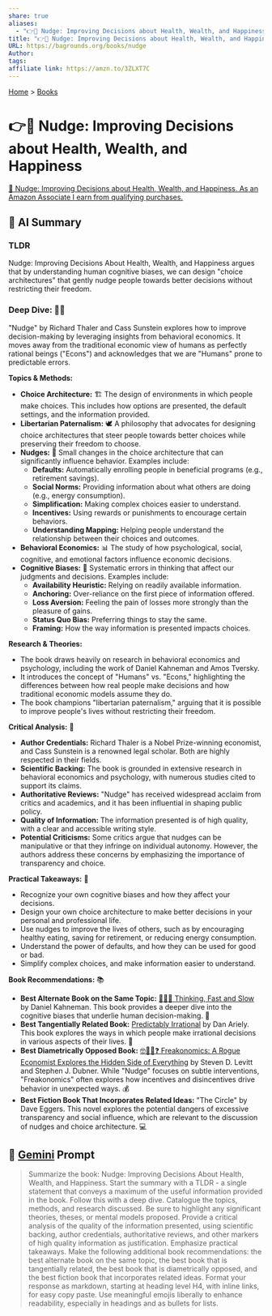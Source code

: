```yaml
---
share: true
aliases:
  - "👉🤏 Nudge: Improving Decisions about Health, Wealth, and Happiness"
title: "👉🤏 Nudge: Improving Decisions about Health, Wealth, and Happiness"
URL: https://bagrounds.org/books/nudge
Author: 
tags: 
affiliate link: https://amzn.to/3ZLXT7C
---
```

[Home](../index.md) > [Books](./index.md)  
# 👉🤏 Nudge: Improving Decisions about Health, Wealth, and Happiness  
[🛒 Nudge: Improving Decisions about Health, Wealth, and Happiness. As an Amazon Associate I earn from qualifying purchases.](https://amzn.to/3ZLXT7C)  
  
## 🤖 AI Summary  
### TLDR  
Nudge: Improving Decisions About Health, Wealth, and Happiness argues that by understanding human cognitive biases, we can design "choice architectures" that gently nudge people towards better decisions without restricting their freedom.  
  
### Deep Dive: 🧠💡  
"Nudge" by Richard Thaler and Cass Sunstein explores how to improve decision-making by leveraging insights from behavioral economics. It moves away from the traditional economic view of humans as perfectly rational beings ("Econs") and acknowledges that we are "Humans" prone to predictable errors.  
  
**Topics & Methods:**  
* **Choice Architecture:** 🏗️ The design of environments in which people make choices. This includes how options are presented, the default settings, and the information provided.  
* **Libertarian Paternalism:** 🕊️ A philosophy that advocates for designing choice architectures that steer people towards better choices while preserving their freedom to choose.  
* **Nudges:** 🤏 Small changes in the choice architecture that can significantly influence behavior. Examples include:  
    * **Defaults:** Automatically enrolling people in beneficial programs (e.g., retirement savings).  
    * **Social Norms:** Providing information about what others are doing (e.g., energy consumption).  
    * **Simplification:** Making complex choices easier to understand.  
    * **Incentives:** Using rewards or punishments to encourage certain behaviors.  
    * **Understanding Mapping:** Helping people understand the relationship between their choices and outcomes.  
* **Behavioral Economics:** 📊 The study of how psychological, social, cognitive, and emotional factors influence economic decisions.  
* **Cognitive Biases:** 🤯 Systematic errors in thinking that affect our judgments and decisions. Examples include:  
    * **Availability Heuristic:** Relying on readily available information.  
    * **Anchoring:** Over-reliance on the first piece of information offered.  
    * **Loss Aversion:** Feeling the pain of losses more strongly than the pleasure of gains.  
    * **Status Quo Bias:** Preferring things to stay the same.  
    * **Framing:** How the way information is presented impacts choices.  
  
**Research & Theories:**  
* The book draws heavily on research in behavioral economics and psychology, including the work of Daniel Kahneman and Amos Tversky.  
* It introduces the concept of "Humans" vs. "Econs," highlighting the differences between how real people make decisions and how traditional economic models assume they do.  
* The book champions "libertarian paternalism," arguing that it is possible to improve people's lives without restricting their freedom.  
  
**Critical Analysis:** 🧐  
* **Author Credentials:** Richard Thaler is a Nobel Prize-winning economist, and Cass Sunstein is a renowned legal scholar. Both are highly respected in their fields.  
* **Scientific Backing:** The book is grounded in extensive research in behavioral economics and psychology, with numerous studies cited to support its claims.  
* **Authoritative Reviews:** "Nudge" has received widespread acclaim from critics and academics, and it has been influential in shaping public policy.  
* **Quality of Information:** The information presented is of high quality, with a clear and accessible writing style.  
* **Potential Criticisms:** Some critics argue that nudges can be manipulative or that they infringe on individual autonomy. However, the authors address these concerns by emphasizing the importance of transparency and choice.  
  
**Practical Takeaways:** 🚀  
* Recognize your own cognitive biases and how they affect your decisions.  
* Design your own choice architecture to make better decisions in your personal and professional life.  
* Use nudges to improve the lives of others, such as by encouraging healthy eating, saving for retirement, or reducing energy consumption.  
* Understand the power of defaults, and how they can be used for good or bad.  
* Simplify complex choices, and make information easier to understand.  
  
**Book Recommendations:** 📚  
* **Best Alternate Book on the Same Topic:** [🤔🐇🐢 Thinking, Fast and Slow](./thinking-fast-and-slow.md) by Daniel Kahneman. This book provides a deeper dive into the cognitive biases that underlie human decision-making. 🧠  
* **Best Tangentially Related Book:** [Predictably Irrational](./predictably-irrational.md) by Dan Ariely. This book explores the ways in which people make irrational decisions in various aspects of their lives. 🤯  
* **Best Diametrically Opposed Book:** [🤓🕵️‍♂️❓ Freakonomics: A Rogue Economist Explores the Hidden Side of Everything](./freakonomics.md) by Steven D. Levitt and Stephen J. Dubner. While "Nudge" focuses on subtle interventions, "Freakonomics" often explores how incentives and disincentives drive behavior in unexpected ways. 💰  
* **Best Fiction Book That Incorporates Related Ideas:** "The Circle" by Dave Eggers. This novel explores the potential dangers of excessive transparency and social influence, which are relevant to the discussion of nudges and choice architecture. 💻  
  
## 💬 [Gemini](https://gemini.google.com) Prompt  
> Summarize the book: Nudge: Improving Decisions About Health, Wealth, and Happiness. Start the summary with a TLDR - a single statement that conveys a maximum of the useful information provided in the book. Follow this with a deep dive. Catalogue the topics, methods, and research discussed. Be sure to highlight any significant theories, theses, or mental models proposed. Provide a critical analysis of the quality of the information presented, using scientific backing, author credentials, authoritative reviews, and other markers of high quality information as justification. Emphasize practical takeaways. Make the following additional book recommendations: the best alternate book on the same topic, the best book that is tangentially related, the best book that is diametrically opposed, and the best fiction book that incorporates related ideas. Format your response as markdown, starting at heading level H4, with inline links, for easy copy paste. Use meaningful emojis liberally to enhance readability, especially in headings and as bullets for lists.